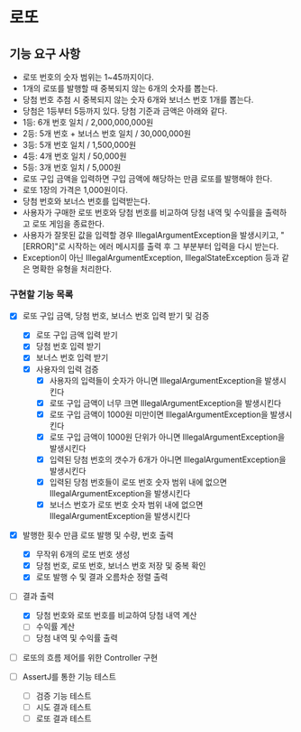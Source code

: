 # 로또

## 기능 요구 사항

- 로또 번호의 숫자 범위는 1~45까지이다.
- 1개의 로또를 발행할 때 중복되지 않는 6개의 숫자를 뽑는다.
- 당첨 번호 추첨 시 중복되지 않는 숫자 6개와 보너스 번호 1개를 뽑는다.
- 당첨은 1등부터 5등까지 있다. 당첨 기준과 금액은 아래와 같다.
- 1등: 6개 번호 일치 / 2,000,000,000원
- 2등: 5개 번호 + 보너스 번호 일치 / 30,000,000원
- 3등: 5개 번호 일치 / 1,500,000원
- 4등: 4개 번호 일치 / 50,000원
- 5등: 3개 번호 일치 / 5,000원
- 로또 구입 금액을 입력하면 구입 금액에 해당하는 만큼 로또를 발행해야 한다.
- 로또 1장의 가격은 1,000원이다.
- 당첨 번호와 보너스 번호를 입력받는다.
- 사용자가 구매한 로또 번호와 당첨 번호를 비교하여 당첨 내역 및 수익률을 출력하고 로또 게임을 종료한다.
- 사용자가 잘못된 값을 입력할 경우 IllegalArgumentException을 발생시키고, "[ERROR]"로 시작하는 에러 메시지를 출력 후 그 부분부터 입력을 다시 받는다.
- Exception이 아닌 IllegalArgumentException, IllegalStateException 등과 같은 명확한 유형을 처리한다.

### 구현할 기능 목록

- [x] 로또 구입 금액, 당첨 번호, 보너스 번호 입력 받기 및 검증
    - [x] 로또 구입 금액 입력 받기
    - [x] 당첨 번호 입력 받기
    - [x] 보너스 번호 입력 받기
    - [x] 사용자의 입력 검증
        - [x] 사용자의 입력들이 숫자가 아니면 IllegalArgumentException을 발생시킨다
        - [x] 로또 구입 금액이 너무 크면 IllegalArgumentException을 발생시킨다
        - [x] 로또 구입 금액이 1000원 미만이면 IllegalArgumentException을 발생시킨다
        - [x] 로또 구입 금액이 1000원 단위가 아니면 IllegalArgumentException을 발생시킨다
        - [x] 입력된 당첨 번호의 갯수가 6개가 아니면 IllegalArgumentException을 발생시킨다
        - [x] 입력된 당첨 번호들이 로또 번호 숫자 범위 내에 없으면 IllegalArgumentException을 발생시킨다
        - [x] 보너스 번호가 로또 번호 숫자 범위 내에 없으면 IllegalArgumentException을 발생시킨다

- [x] 발행한 횟수 만큼 로또 발행 및 수량, 번호 출력
    - [x] 무작위 6개의 로또 번호 생성
    - [x] 당첨 번호, 로또 번호, 보너스 번호 저장 및 중복 확인
    - [x] 로또 발행 수 및 결과 오름차순 정렬 출력

- [ ] 결과 출력
    - [x] 당첨 번호와 로또 번호를 비교하여 당첨 내역 계산
    - [ ] 수익률 계산
    - [ ] 당첨 내역 및 수익률 출력

- [ ] 로또의 흐름 제어를 위한 Controller 구현

- [ ] AssertJ를 통한 기능 테스트
    - [ ] 검증 기능 테스트
    - [ ] 시도 결과 테스트
    - [ ] 로또 결과 테스트
